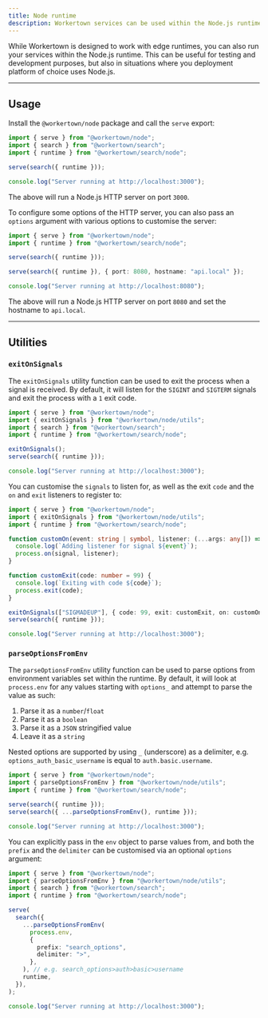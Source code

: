 ```yaml
---
title: Node runtime
description: Workertown services can be used within the Node.js runtime too.
---
```


While Workertown is designed to work with edge runtimes, you can also run your
services within the Node.js runtime. This can be useful for testing and
development purposes, but also in situations where you deployment platform of
choice uses Node.js.

---

## Usage

Install the `@workertown/node` package and call the `serve` export:

```ts
import { serve } from "@workertown/node";
import { search } from "@workertown/search";
import { runtime } from "@workertown/search/node";

serve(search({ runtime }));

console.log("Server running at http://localhost:3000");
```

The above will run a Node.js HTTP server on port `3000`.

To configure some options of the HTTP server, you can also pass an `options`
argument with various options to customise the server:

```ts
import { serve } from "@workertown/node";
import { runtime } from "@workertown/search/node";

serve(search({ runtime }));

serve(search({ runtime }), { port: 8080, hostname: "api.local" });

console.log("Server running at http://localhost:8080");
```

The above will run a Node.js HTTP server on port `8080` and set the hostname to
`api.local`.

---

## Utilities

### `exitOnSignals`

The `exitOnSignals` utility function can be used to exit the process when a
signal is received. By default, it will listen for the `SIGINT` and `SIGTERM`
signals and exit the process with a `1` exit code.

```ts
import { serve } from "@workertown/node";
import { exitOnSignals } from "@workertown/node/utils";
import { search } from "@workertown/search";
import { runtime } from "@workertown/search/node";

exitOnSignals();
serve(search({ runtime }));

console.log("Server running at http://localhost:3000");
```

You can customise the `signals` to listen for, as well as the exit `code` and
the `on` and `exit` listeners to register to:

```ts
import { serve } from "@workertown/node";
import { exitOnSignals } from "@workertown/node/utils";
import { runtime } from "@workertown/search/node";

function customOn(event: string | symbol, listener: (...args: any[]) => void) {
  console.log(`Adding listener for signal ${event}`);
  process.on(signal, listener);
}

function customExit(code: number = 99) {
  console.log(`Exiting with code ${code}`);
  process.exit(code);
}

exitOnSignals(["SIGMADEUP"], { code: 99, exit: customExit, on: customOn });
serve(search({ runtime }));

console.log("Server running at http://localhost:3000");
```


### `parseOptionsFromEnv`

The `parseOptionsFromEnv` utility function can be used to parse options from
environment variables set within the runtime. By default, it will look at
`process.env` for any values starting with `options_` and attempt to parse the
value as such:

1. Parse it as a `number`/`float`
2. Parse it as a `boolean`
3. Parse it as a `JSON` stringified value
4. Leave it as a `string`

Nested options are supported by using `_` (underscore) as a delimiter, e.g.
`options_auth_basic_username` is equal to `auth.basic.username`.

```ts
import { serve } from "@workertown/node";
import { parseOptionsFromEnv } from "@workertown/node/utils";
import { runtime } from "@workertown/search/node";

serve(search({ runtime }));
serve(search({ ...parseOptionsFromEnv(), runtime }));

console.log("Server running at http://localhost:3000");
```

You can explicitly pass in the `env` object to parse values from, and both the
`prefix` and the `delimiter` can be customised via an optional `options`
argument:

```ts
import { serve } from "@workertown/node";
import { parseOptionsFromEnv } from "@workertown/node/utils";
import { search } from "@workertown/search";
import { runtime } from "@workertown/search/node";

serve(
  search({
    ...parseOptionsFromEnv(
      process.env,
      {
        prefix: "search_options",
        delimiter: ">",
      },
    ), // e.g. search_options>auth>basic>username
    runtime,
  }),
);

console.log("Server running at http://localhost:3000");
```
